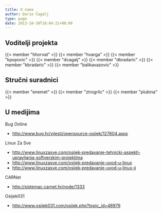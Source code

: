 ```yaml
---
title: O nama
author: Dario Čagalj
type: page
date: 2013-10-30T18:04:21+00:00
---
```


## Voditelji projekta

{{< member "hhorvat" >}}
{{< member "hvarga" >}}
{{< member "kpopovic" >}}
{{< member "dcagalj" >}}
{{< member "dbradaric" >}}
{{< member "kbradaric" >}}
{{< member "balikavazovic" >}}

## Stručni suradnici

{{< member "enemet" >}}
{{< member "ztrogrlic" >}}
{{< member "plubina" >}}

## U medijima

Bug Online

- <http://www.bug.hr/vijesti/opensource-osijek/127604.aspx>

Linux Za Sve

- <http://www.linuxzasve.com/osijek-predavanje-tehnicki-aspekti-upravljanja-softverskim-projektima>
- <http://www.linuxzasve.com/osijek-predavanje-uvod-u-linux>
- <http://www.linuxzasve.com/osijek-predavanje-uvod-u-linux-ii>

CARNet

- <http://sistemac.carnet.hr/node/1333>

Osijek031

- <http://www.osijek031.com/osijek.php?topic_id=48979>